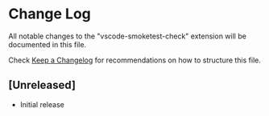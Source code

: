 # Change Log
All notable changes to the "vscode-smoketest-check" extension will be documented in this file.

Check [Keep a Changelog](http://keepachangelog.com/) for recommendations on how to structure this file.

## [Unreleased]
- Initial release